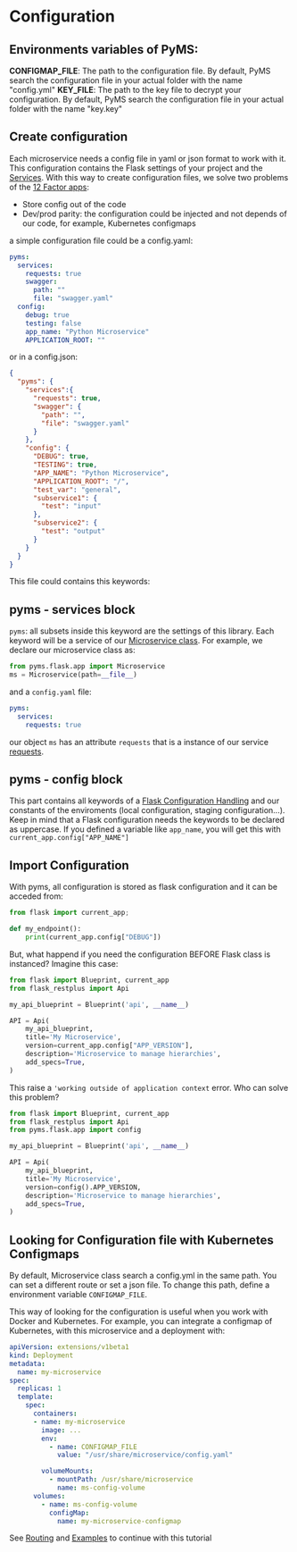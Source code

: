 # Configuration

## Environments variables of PyMS:

**CONFIGMAP_FILE**: The path to the configuration file. By default, PyMS search the configuration file in your
actual folder with the name "config.yml"
**KEY_FILE**: The path to the key file to decrypt your configuration. By default, PyMS search the configuration file in your
actual folder with the name "key.key"

## Create configuration
Each microservice needs a config file in yaml or json format to work with it. This configuration contains
the Flask settings of your project and the [Services](services.md). With this way to create configuration files, we 
solve two problems of the [12 Factor apps](https://12factor.net/):

- Store config out of the code
- Dev/prod parity: the configuration could be injected and not depends of our code, for example, Kubernetes configmaps

a simple configuration file could be a config.yaml:

```yaml
pyms:
  services:
    requests: true
    swagger:
      path: ""
      file: "swagger.yaml"
  config:
    debug: true
    testing: false
    app_name: "Python Microservice"
    APPLICATION_ROOT: ""
```

or in a config.json:

```json
{
  "pyms": {
    "services":{
      "requests": true,
      "swagger": {
        "path": "",
        "file": "swagger.yaml"
      }
    },
    "config": {
      "DEBUG": true,
      "TESTING": true,
      "APP_NAME": "Python Microservice",
      "APPLICATION_ROOT": "/",
      "test_var": "general",
      "subservice1": {
        "test": "input"
      },
      "subservice2": {
        "test": "output"
      }
    }
  }
}
```

This file could contains this keywords:

## pyms - services block

```pyms```: all subsets inside this keyword are the settings of this library. Each keyword will be a service of our
[Microservice class](ms_class.md). For example, we declare our microservice class as:

```python
from pyms.flask.app import Microservice
ms = Microservice(path=__file__)
```
and a `config.yaml` file:

```yaml
pyms:
  services:
    requests: true
```

our object `ms` has an attribute `requests` that is a instance of our service [requests](services.md). 

## pyms - config block
This part contains all keywords of a [Flask Configuration Handling](http://flask.pocoo.org/docs/1.0/config/) and our 
constants of the enviroments (local configuration, staging configuration...). Keep in mind that a Flask configuration needs
the keywords to be declared as uppercase. If you defined a variable like `app_name`, you will get this with 
`current_app.config["APP_NAME"]`


## Import Configuration
With pyms, all configuration is stored as flask configuration and it can be acceded from:

```python
from flask import current_app; 

def my_endpoint():
	print(current_app.config["DEBUG"])
```

But, what happend if you need the configuration BEFORE Flask class is instanced? Imagine this case:

```python
from flask import Blueprint, current_app
from flask_restplus import Api

my_api_blueprint = Blueprint('api', __name__)

API = Api(
    my_api_blueprint,
    title='My Microservice',
    version=current_app.config["APP_VERSION"],
    description='Microservice to manage hierarchies',
    add_specs=True,
)
```

This raise a `'working outside of application context` error. Who can solve this problem?

```python
from flask import Blueprint, current_app
from flask_restplus import Api
from pyms.flask.app import config

my_api_blueprint = Blueprint('api', __name__)

API = Api(
    my_api_blueprint,
    title='My Microservice',
    version=config().APP_VERSION,
    description='Microservice to manage hierarchies',
    add_specs=True,
)
```


## Looking for Configuration file with Kubernetes Configmaps
By default, Microservice class search a config.yml in the same path. You can set a different route or set a json file.
To change this path, define a environment variable `CONFIGMAP_FILE`.

This way of looking for the configuration is useful when you work with Docker and Kubernetes. For example, you can integrate
a configmap of Kubernetes, with this microservice and a deployment with:

```yaml
apiVersion: extensions/v1beta1
kind: Deployment
metadata:
  name: my-microservice
spec:
  replicas: 1
  template:
    spec:
      containers:
      - name: my-microservice
        image: ...
        env:
          - name: CONFIGMAP_FILE
            value: "/usr/share/microservice/config.yaml"

        volumeMounts:
          - mountPath: /usr/share/microservice
            name: ms-config-volume
      volumes:
        - name: ms-config-volume
          configMap:
            name: my-microservice-configmap
```

See [Routing](routing.md) and [Examples](examples.md) to continue with this tutorial